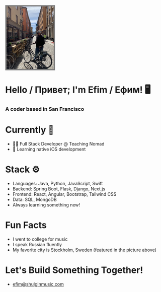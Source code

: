 <img src="img/gamla-stan.jpg" alt="Highway one south of San Jose" width="150" style="border: 4px solid #808080">

# Hello / Привет; I'm Efim / Ефим!  🖥️
### A coder based in San Francisco

#

# Currently 🧭
- 👷‍♂️ Full Stack Developer @ Teaching Nomad  
- 📱 Learning native iOS development

# Stack ⚙️ 
- Languages: Java, Python, JavaScript, Swift
- Backend: Spring Boot, Flask, Django, Next.js
- Frontend: React, Angular, Bootstrap, Tailwind CSS
- Data: SQL, MongoDB
- Always learning something new!

# Fun Facts
- I went to college for music
- I speak Russian fluently
- My favorite city is Stockholm, Sweden (featured in the picture above)

# Let's Build Something Together!
- efim@shulginmusic.com


<!--
**shulginmusic/shulginmusic** is a ✨ _special_ ✨ repository because its `README.md` (this file) appears on your GitHub profile.

Here are some ideas to get you started:

- 🔭 I’m currently working on ...
- 🌱 I’m currently learning ...
- 👯 I’m looking to collaborate on ...
- 🤔 I’m looking for help with ...
- 💬 Ask me about ...
- 📫 How to reach me: ...
- 😄 Pronouns: ...
- ⚡ Fun fact: ...
-->
